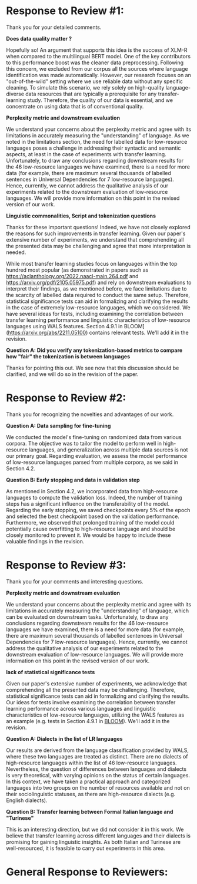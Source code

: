 # Response to Review #1:
Thank you for your detailed comments.

__Does data quality matter ?__

Hopefully so! An argument that supports this idea is the success of XLM-R when compared to the multilingual BERT model. One of the key contributors to this performance boost was the cleaner data preprocessing. Following this concern, we excluded from our corpus all the sources where language identification was made automatically.
However, our research focuses on an "out-of-the-wild" setting where we use reliable data without any specific cleaning. To simulate this scenario, we rely solely on high-quality language-diverse data resources that are typically a prerequisite for any transfer-learning study.
Therefore, the quality of our data is essential, and we concentrate on using data that is of conventional quality.

__Perplexity metric and downstream evaluation__

We understand your concerns about the perplexity metric and agree with its limitations in accurately measuring the "understanding" of language. As we noted in the limitations section, the need for labelled data for low-resource languages poses a challenge in addressing their syntactic and semantic aspects, at least in the case of experiments with transfer learning. 
Unfortunately, to draw any conclusions regarding downstream results for the 46 low-resource languages we have examined, there is a need for more data (for example, there are maximum several thousands of labelled sentences in Universal Dependencies for 7 low-resource languages). Hence, currently, we cannot address the qualitative analysis of our experiments related to the downstream evaluation of low-resource languages.
We will provide more information on this point in the revised version of our work.

__Linguistic commonalities, Script and tokenization questions__

Thanks for these important questions! Indeed, we have not closely explored the reasons for such improvements in transfer learning. 
Given our paper's extensive number of experiments, we understand that comprehending all the presented data may be challenging and agree that more interpretation is needed.

While most transfer learning studies focus on languages within the top hundred most popular (as demonstrated in papers such as https://aclanthology.org/2022.naacl-main.264.pdf and https://arxiv.org/pdf/2105.05975.pdf) and rely on downstream evaluations to interpret their findings, as we mentioned before, we face limitations due to the scarcity of labelled data required to conduct the same setup.
Therefore, statistical significance tests can aid in formalizing and clarifying the results in the case of extremely low-resource languages, which we considered. 
We have several ideas for tests, including examining the correlation between transfer learning performance and linguistic characteristics of low-resource languages using WALS features. Section 4.9.1 in BLOOM](https://arxiv.org/abs/2211.05100) contains relevant tests. We'll add it in the revision.


__Question A: Did you verify any tokenization-based metrics to compare how "fair" the tokenization is between languages__

Thanks for pointing this out. We see now that this discussion should be clarified, and we will do so in the revision of the paper.



# Response to Review #2:
Thank you for recognizing the novelties and advantages of our work.

__Question A: Data sampling for fine-tuning__

We conducted the model's fine-tuning on randomized data from various corpora. The objective was to tailor the model to perform well in high-resource languages, and generalization across multiple data sources is not our primary goal. Regarding evaluation, we assess the model performance of low-resource languages parsed from multiple corpora, as we said in Section 4.2.

__Question B: Early stopping and data in validation step__

As mentioned in Section 4.2, we incorporated data from high-resource languages to compute the validation loss. 
Indeed, the number of training steps has a significant influence on the transferability of the model. Regarding the early stopping, we saved checkpoints every 5% of the epoch and selected the best checkpoint based on the validation performance. Furthermore, we observed that prolonged training of the model could potentially cause overfitting to high-resource language and should be closely monitored to prevent it. We would be happy to include these valuable findings in the revision.

# Response to Review #3:
Thank you for your comments and interesting questions.

__Perplexity metric and downstream evaluation__

We understand your concerns about the perplexity metric and agree with its limitations in accurately measuring the "understanding" of language, which can be evaluated on downstream tasks.
Unfortunately, to draw any conclusions regarding downstream results for the 46 low-resource languages we have examined, there is a need for more data (for example, there are maximum several thousands of labelled sentences in Universal Dependencies for 7 low-resource languages). Hence, currently, we cannot address the qualitative analysis of our experiments related to the downstream evaluation of low-resource languages.
We will provide more information on this point in the revised version of our work.

__lack of statistical significance tests__

Given our paper's extensive number of experiments, we acknowledge that comprehending all the presented data may be challenging. Therefore, statistical significance tests can aid in formalizing and clarifying the results. Our ideas for tests involve examining the correlation between transfer learning performance across various languages and linguistic characteristics of low-resource languages, utilizing the WALS features as an example (e.g. tests in Section 4.9.1 in [BLOOM](https://arxiv.org/abs/2211.05100)). We'll add it in the revision.

__Question A: Dialects in the list of LR languages__

Our results are derived from the language classification provided by WALS, where these two languages are treated as distinct. There are no dialects of high-resource languages within the list of 46 low-resource languages. 
Nevertheless, the question of differences between languages and dialects is very theoretical, with varying opinions on the status of certain languages. In this context, we have taken a practical approach and categorized languages into two groups on the number of resources available and not on their sociolinguistic statuses, as there are high-resource dialects (e.g. English dialects).

__Question B: Transfer learning between Formal Italian language and "Turinese"__

This is an interesting direction, but we did not consider it in this work. We believe that transfer learning across different languages and their dialects is promising for gaining linguistic insights. As both Italian and Turinese are well-resourced, it is feasible to carry out experiments in this area.


# General Response to Reviewers:
